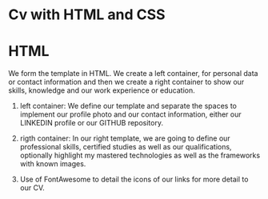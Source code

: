 # Cv with HTML and CSS

# HTML

We form the template in HTML.
We create a left container, for personal data or contact information and then we create a right container to show our skills, knowledge and our work experience or education.

1. left container:
We define our template and separate the spaces to implement our profile photo and our contact information, either our LINKEDIN profile or our GITHUB repository.

2. rigth container:
In our right template, we are going to define our professional skills, certified studies as well as our qualifications, optionally highlight my mastered technologies as well as the frameworks with known images.

3. Use of FontAwesome to detail the icons of our links for more detail to our CV.